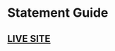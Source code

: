 <h1>Statement Guide</h1>
<h2><a href="https://jakubm1999.github.io/statementguide/">LIVE SITE</a></h2>